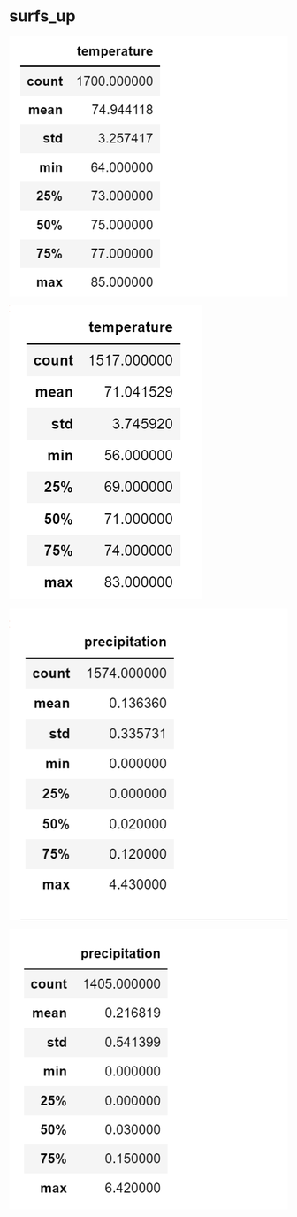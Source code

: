 # surfs_up

![png_Mod9ch1](https://github.com/Ruma-T/surfs_up/blob/main/Resources/Mod9ch1.PNG)



![png_Mod9ch2](https://github.com/Ruma-T/surfs_up/blob/main/Resources/Mod9ch2.PNG)



![png_Mod9ch3](https://github.com/Ruma-T/surfs_up/blob/main/Resources/Mod9ch3.PNG)

![png_Mod9ch4](https://github.com/Ruma-T/surfs_up/blob/main/Resources/Mod9ch4.PNG)



